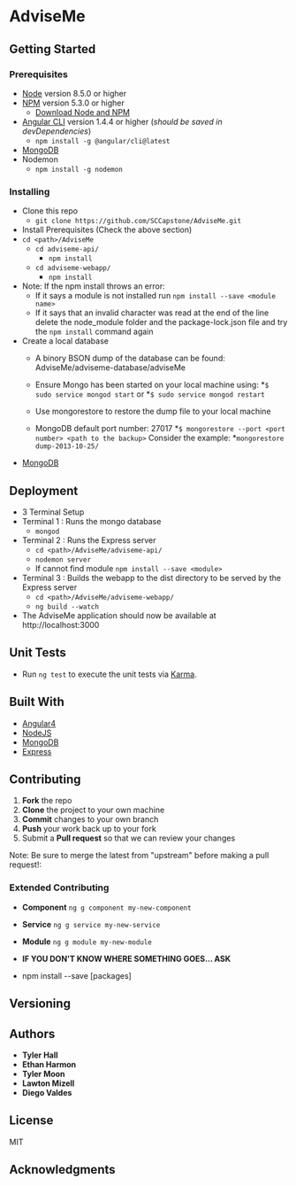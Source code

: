 # AdviseMe

## Getting Started

### Prerequisites
* [Node](https://nodejs.org/en/) version 8.5.0 or higher
* [NPM](https://www.npmjs.com/) version 5.3.0 or higher
  * [Download Node and NPM](https://nodejs.org/en/)
* [Angular CLI](https://cli.angular.io/) version 1.4.4 or higher (*should be saved in devDependencies*)
  * ```npm install -g @angular/cli@latest```
* [MongoDB](https://docs.mongodb.com/getting-started/shell/installation/)
* Nodemon
  * ```npm install -g nodemon```

### Installing
* Clone this repo
  * ```git clone https://github.com/SCCapstone/AdviseMe.git```
* Install Prerequisites (Check the above section)
* ```cd <path>/AdviseMe```
  * ```cd adviseme-api/```
    * ```npm install```
  * ```cd adviseme-webapp/```
    * ```npm install```
* Note: If the npm install throws an error:
  * If it says a module is not installed run ```npm install --save <module name>```
  * If it says that an invalid character was read at the end of the line delete the node_module folder and the package-lock.json file and try the ```npm install``` command again
* Create a local database
  * A binory BSON dump of the database can be found: AdviseMe/adviseme-database/adviseMe

   * Ensure Mongo has been started on your local machine using:
 *```$ sudo service mongod start```
 or
 *```$ sudo service mongod restart```
  * Use mongorestore to restore the dump file to your local machine
  * MongoDB default port number: 27017
*```$ mongorestore --port <port number> <path to the backup>```
Consider the example:
*```mongorestore dump-2013-10-25/```
 * [MongoDB](https://docs.mongodb.com/manual/tutorial/backup-and-restore-tools/)

## Deployment
* 3 Terminal Setup
* Terminal 1 : Runs the mongo database
  * ```mongod```
* Terminal 2 : Runs the Express server
  * ```cd <path>/AdviseMe/adviseme-api/```
  * ```nodemon server```
  * If cannot find module ```npm install --save <module>```
* Terminal 3 : Builds the webapp to the dist directory to be served by the Express server
  * ```cd <path>/AdviseMe/adviseme-webapp/```
  * ```ng build --watch```
* The AdviseMe application should now be available at http://localhost:3000

## Unit Tests
* Run ```ng test``` to execute the unit tests via [Karma](https://karma-runner.github.io).

## Built With
* [Angular4](https://angular.io/)
* [NodeJS](https://nodejs.org/en/)
* [MongoDB](https://www.mongodb.com/)
* [Express](https://expressjs.com/)

## Contributing
1. **Fork** the repo
2. **Clone** the project to your own machine
3. **Commit** changes to your own branch
4. **Push** your work back up to your fork
5. Submit a **Pull request** so that we can review your changes

Note: Be sure to merge the latest from "upstream" before making a pull request!:

### Extended Contributing
* **Component**  ``` ng g component my-new-component ```
* **Service**  ``` ng g service my-new-service ```
* **Module**  ``` ng g module my-new-module ```
* **IF YOU DON'T KNOW WHERE SOMETHING GOES... ASK**

* npm install --save [packages] 

## Versioning

## Authors

* **Tyler Hall**
* **Ethan Harmon**
* **Tyler Moon**
* **Lawton Mizell**
* **Diego Valdes**

## License
MIT

## Acknowledgments
